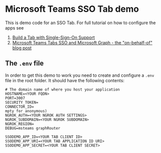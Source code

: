 # Microsoft Teams SSO Tab demo

This is demo code for an SSO Tab. For full tutorial on how to configure the apps see

1. [Build a Tab with Single-Sign-On Support](https://github.com/pnp/generator-teams/wiki/Build-a-Tab-with-SSO-support)
2. [Microsoft Teams Tabs SSO and Microsoft Graph - the "on-behalf-of" blog post](http://www.wictorwilen.se/microsoft-teams-tabs-sso-and-microsoft-graph-the-on-behalf-of-blog-post)

## The `.env` file

In order to get this demo to work you need to create and configure a `.env` file in the root folder. It should have the following contents:

```
# The domain name of where you host your application
HOSTNAME=<YOUR FQDN>
PORT=3007
SECURITY_TOKEN=
CONNECTOR_ID=
mpty for anonymous)
NGROK_AUTH=<YOUR NGROK AUTH SETTINGS>
NGROK_SUBDOMAIN=<YOUR NGROK SUBDOMAIN>
NGROK_REGION=
DEBUG=msteams graphRouter

SSODEMO_APP_ID=<YOUR TAB CLIENT ID>
SSODEMO_APP_URI=<YOUR TAB APPLICATION ID URI>
SSODEMO_APP_SECRET=<YOUR TAB CLIENT SECRET>

```

